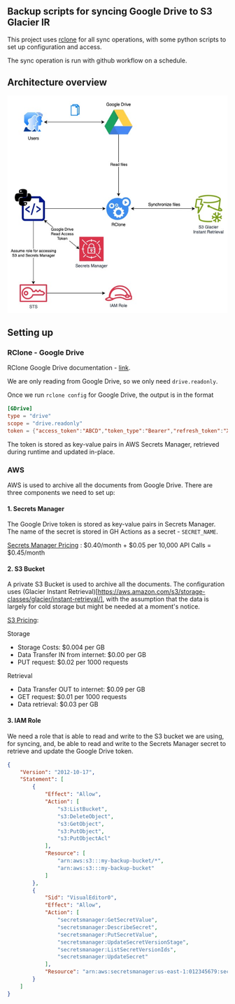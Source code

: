 Backup scripts for syncing Google Drive to S3 Glacier IR
---

This project uses [rclone](https://github.com/rclone/rclone) for all sync operations, with some python scripts to set up configuration and access.

The sync operation is run with github workflow on a schedule.

## Architecture overview

![Overview](docs/backup-gdrive-s3.jpg)

## Setting up

### RClone - Google Drive

RClone Google Drive documentation - [link](https://rclone.org/drive/).

We are only reading from Google Drive, so we only need `drive.readonly`.

Once we run `rclone config` for Google Drive, the output is in the format

```toml
[GDrive]
type = "drive"
scope = "drive.readonly"
token = {"access_token":"ABCD","token_type":"Bearer","refresh_token":"XYZ","expiry":"2024-05-24T13:57:58.955387075Z"}
```

The token is stored as key-value pairs in AWS Secrets Manager, retrieved during runtime and updated in-place.

### AWS

AWS is used to archive all the documents from Google Drive. There are three components we need to set up:

#### 1. Secrets Manager

The Google Drive token is stored as key-value pairs in Secrets Manager. The name of the secret is stored in GH Actions as a secret - `SECRET_NAME`.

[Secrets Manager Pricing](https://aws.amazon.com/secrets-manager/pricing/) : $0.40/month + $0.05 per 10,000 API Calls = $0.45/month

#### 2. S3 Bucket

A private S3 Bucket is used to archive all the documents. The configuration uses (Glacier Instant Retrieval)[https://aws.amazon.com/s3/storage-classes/glacier/instant-retrieval/],
with the assumption that the data is largely for cold storage but might be needed at a moment's notice.

[S3 Pricing](https://aws.amazon.com/s3/pricing/?nc=sn&loc=4):

Storage
 - Storage Costs: $0.004 per GB
 - Data Transfer IN from internet: $0.00 per GB
 - PUT request: $0.02 per 1000 requests

Retrieval
 - Data Transfer OUT to internet: $0.09 per GB
 - GET request: $0.01 per 1000 requests
 - Data retrieval: $0.03 per GB

#### 3. IAM Role

We need a role that is able to read and write to the S3 bucket we are using, for syncing,
and, be able to read and write to the Secrets Manager secret to retrieve and update the Google Drive token.

```json
{
    "Version": "2012-10-17",
    "Statement": [
        {
            "Effect": "Allow",
            "Action": [
                "s3:ListBucket",
                "s3:DeleteObject",
                "s3:GetObject",
                "s3:PutObject",
                "s3:PutObjectAcl"
            ],
            "Resource": [
                "arn:aws:s3:::my-backup-bucket/*",
                "arn:aws:s3:::my-backup-bucket"
            ]
        },
        {
            "Sid": "VisualEditor0",
            "Effect": "Allow",
            "Action": [
                "secretsmanager:GetSecretValue",
                "secretsmanager:DescribeSecret",
                "secretsmanager:PutSecretValue",
                "secretsmanager:UpdateSecretVersionStage",
                "secretsmanager:ListSecretVersionIds",
                "secretsmanager:UpdateSecret"
            ],
            "Resource": "arn:aws:secretsmanager:us-east-1:012345679:secret:MY-SECRET"
        }
    ]
}
```
